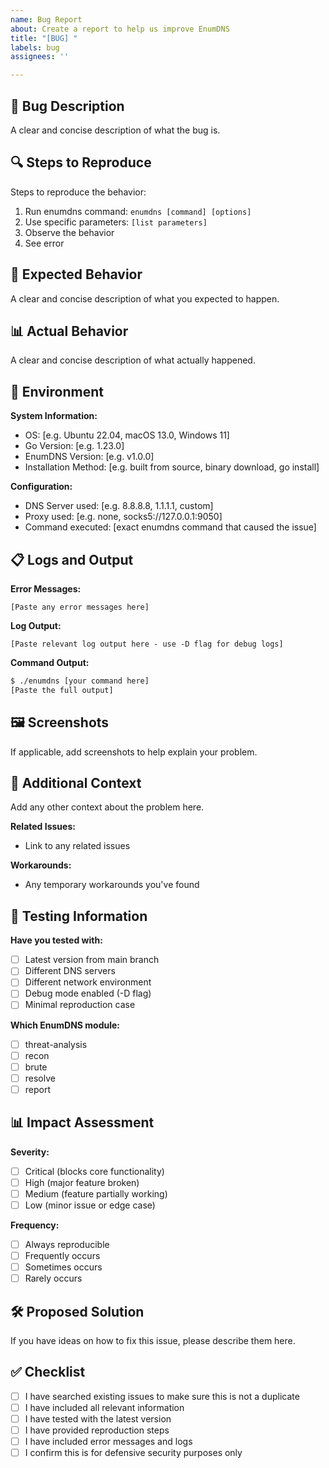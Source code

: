 ```yaml
---
name: Bug Report
about: Create a report to help us improve EnumDNS
title: "[BUG] "
labels: bug
assignees: ''

---
```


## 🐛 Bug Description

A clear and concise description of what the bug is.

## 🔍 Steps to Reproduce

Steps to reproduce the behavior:
1. Run enumdns command: `enumdns [command] [options]`
2. Use specific parameters: `[list parameters]`
3. Observe the behavior
4. See error

## 🎯 Expected Behavior

A clear and concise description of what you expected to happen.

## 📊 Actual Behavior

A clear and concise description of what actually happened.

## 📱 Environment

**System Information:**
- OS: [e.g. Ubuntu 22.04, macOS 13.0, Windows 11]
- Go Version: [e.g. 1.23.0]
- EnumDNS Version: [e.g. v1.0.0]
- Installation Method: [e.g. built from source, binary download, go install]

**Configuration:**
- DNS Server used: [e.g. 8.8.8.8, 1.1.1.1, custom]
- Proxy used: [e.g. none, socks5://127.0.0.1:9050]
- Command executed: [exact enumdns command that caused the issue]

## 📋 Logs and Output

**Error Messages:**
```
[Paste any error messages here]
```

**Log Output:**
```
[Paste relevant log output here - use -D flag for debug logs]
```

**Command Output:**
```bash
$ ./enumdns [your command here]
[Paste the full output]
```

## 🖼️ Screenshots

If applicable, add screenshots to help explain your problem.

## 🔗 Additional Context

Add any other context about the problem here.

**Related Issues:**
- Link to any related issues

**Workarounds:**
- Any temporary workarounds you've found

## 🧪 Testing Information

**Have you tested with:**
- [ ] Latest version from main branch
- [ ] Different DNS servers
- [ ] Different network environment
- [ ] Debug mode enabled (-D flag)
- [ ] Minimal reproduction case

**Which EnumDNS module:**
- [ ] threat-analysis
- [ ] recon
- [ ] brute
- [ ] resolve
- [ ] report

## 📊 Impact Assessment

**Severity:**
- [ ] Critical (blocks core functionality)
- [ ] High (major feature broken)
- [ ] Medium (feature partially working)
- [ ] Low (minor issue or edge case)

**Frequency:**
- [ ] Always reproducible
- [ ] Frequently occurs
- [ ] Sometimes occurs
- [ ] Rarely occurs

## 🛠️ Proposed Solution

If you have ideas on how to fix this issue, please describe them here.

## ✅ Checklist

- [ ] I have searched existing issues to make sure this is not a duplicate
- [ ] I have included all relevant information
- [ ] I have tested with the latest version
- [ ] I have provided reproduction steps
- [ ] I have included error messages and logs
- [ ] I confirm this is for defensive security purposes only